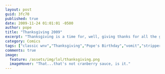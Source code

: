 ```yaml
---
layout: post
guid: 3fc70
published: true
date: 2009-11-24 01:01:01 -0500
author: pope
title: "Thanksgiving 2009"
excerpt: "Thanksgiving is a time for, well, giving thanks for all the good things we\'ve received  in our lives throughout the year. It\'s also very close to Pope\'s birthday, and that typically doesn\'t change much, unless Scott gets involved."
category: Comics
tags: ["classic wnv","Thanksgiving","Pope's Birthday","vomit","strippers","I wouldn't eat that turkey if I were you"]
comments: true 
image:
  feature: /assets/img/lol/thanksgiving.png
  imageHover: "That...that's not cranberry sauce, is it."
---
```


